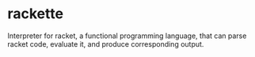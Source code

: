 # rackette
Interpreter for racket, a functional programming language, that can parse racket code, evaluate it, and produce corresponding output.

